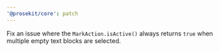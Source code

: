 ```yaml
---
'@prosekit/core': patch
---
```


Fix an issue where the `MarkAction.isActive()` always returns `true` when multiple empty text blocks are selected.

